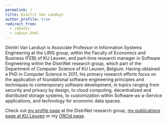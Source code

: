 ```yaml
---
permalink: /
title: Dimitri Van Landuyt
author_profile: true
redirect_from: 
  - /about/
  - /about.html
---
```


Dimitri Van Landuyt is Associate Professor in Information Systems Engineering at the LIRIS group, within the Faculty of Economics and Business (FEB) of KU Leuven, and part-time research manager in Software Engineering within the DistriNet research group, which part of the Department of Computer Science of KU Leuven, Belgium. Having obtained a PhD in Computer Science in 2011, his primary research efforts focus on the application of foundational software engineering principles and techniques to contemporary software development, in topics ranging from security and privacy by design, to cloud computing, decentralized and distributed storage systems, to customization within Software-as-a-Service applications, and technology for economic data spaces.

Check out [my profile page](https://distrinet.cs.kuleuven.be/people/DimitriVanLanduyt) at the DistriNet research group, [my publications page at KU Leuven](http://lirias.kuleuven.be/cv?Username=u0046781) or my [ORCid page](https://orcid.org/0000-0001-6597-2271). 